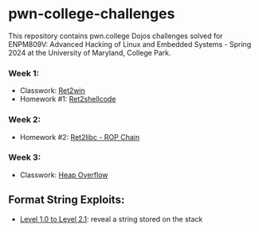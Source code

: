 # pwn-college-challenges

This repository contains pwn.college Dojos challenges solved for ENPM809V: Advanced Hacking of Linux and Embedded Systems - Spring 2024 at the University of Maryland, College Park.

### Week 1: 

- Classwork: [Ret2win](https://github.com/VasanthVanan/pwn.college-dojos-challenges/blob/main/ret2win/ret2win.py)
- Homework #1: [Ret2shellcode](https://github.com/VasanthVanan/pwn.college-dojos-challenges/blob/main/ret2shellcode/intro_challenge.py)

### Week 2:

- Homework #2: [Ret2libc - ROP Chain](https://github.com/VasanthVanan/pwn.college-dojos-challenges/blob/main/ret2libc-rop-chain/ret2libc.py)

### Week 3:

- Classwork: [Heap Overflow](https://github.com/VasanthVanan/pwn.college-dojos-challenges/blob/main/heap-overflow/heapoverflow.py)

## Format String Exploits:

- [Level 1.0 to Level 2.1](./software%20exploitation/reveal_string.py): reveal a string stored on the stack